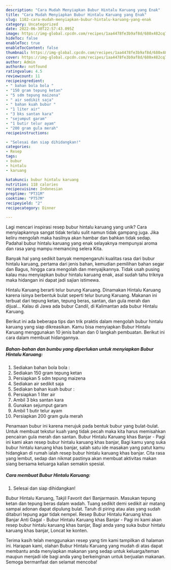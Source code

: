 ```yaml
---
description: "Cara Mudah Menyiapkan Bubur Hintalu Karuang yang Enak"
title: "Cara Mudah Menyiapkan Bubur Hintalu Karuang yang Enak"
slug: 1102-cara-mudah-menyiapkan-bubur-hintalu-karuang-yang-enak
category: Uncategorized
date: 2022-06-30T22:57:43.095Z
image: https://img-global.cpcdn.com/recipes/1aa4478fe3b9af8d/680x482cq70/bubur-hintalu-karuang-foto-resep-utama.jpg
hideToc: false
enableToc: true
enableTocContent: false
thumbnail: https://img-global.cpcdn.com/recipes/1aa4478fe3b9af8d/680x482cq70/bubur-hintalu-karuang-foto-resep-utama.jpg
cover: https://img-global.cpcdn.com/recipes/1aa4478fe3b9af8d/680x482cq70/bubur-hintalu-karuang-foto-resep-utama.jpg
author: Admin
authorAv: notfound
ratingvalue: 4.5
reviewcount: 11
recipeingredient:
- " bahan bola bola "
- "150 gram tepung ketan"
- "5 sdm tepung maizena"
- " air sedikit saja"
- " bahan kuah bubur "
- "1 liter air"
- "3 bks santan kara"
- "sejumput garam"
- "1 butir telur ayam"
- "200 gram gula merah"
recipeinstructions:

- "Selesai dan siap dihidangkan!"
categories:
- Resep
tags:
- bubur
- hintalu
- karuang

katakunci: bubur hintalu karuang 
nutrition: 118 calories
recipecuisine: Indonesian
preptime: "PT31M"
cooktime: "PT57M"
recipeyield: "2"
recipecategory: Dinner

---
```





Lagi mencari inspirasi resep bubur hintalu karuang yang unik? Cara menyiapkannya sangat tidak terlalu sulit namun tidak gampang juga. Jika keliru mengolah maka hasilnya akan hambar dan bahkan tidak sedap. Padahal bubur hintalu karuang yang enak selayaknya mempunyai aroma dan rasa yang mampu memancing selera Kita.





Banyak hal yang sedikit banyak mempengaruhi kualitas rasa dari bubur hintalu karuang, pertama dari jenis bahan, kemudian pemilihan bahan segar dan Bagus, hingga cara mengolah dan menyajikannya. Tidak usah pusing kalau mau menyiapkan bubur hintalu karuang enak,      asal sudah tahu triknya maka hidangan ini dapat jadi sajian istimewa.














Hintalu Karuang berarti telur burung Karuang. Dinamakan Hintalu Karuang karena isinya berbentuk bulat seperti telur burung Karuang. Makanan ini terbuat dari tepung ketan, tepung beras, santan, dan gula merah dan dijual… Kalau di Jawa ada bubur Candil, di Kalimantan ada bubur Hintalu Karuang.






Berikut ini ada beberapa tips dan trik praktis dalam mengolah bubur hintalu karuang yang siap dikreasikan. Kamu bisa menyiapkan Bubur Hintalu Karuang menggunakan 10 jenis bahan dan 0 langkah pembuatan. Berikut ini cara dalam membuat hidangannya.

<!--inarticleads1-->

##### Bahan-bahan dan bumbu yang diperlukan untuk menyiapkan Bubur Hintalu Karuang:

1. Sediakan  bahan bola bola :
1. Sediakan 150 gram tepung ketan
1. Persiapkan 5 sdm tepung maizena
1. Sediakan  air sedikit saja
1. Sediakan  bahan kuah bubur :
1. Persiapkan 1 liter air
1. Ambil 3 bks santan kara
1. Gunakan sejumput garam
1. Ambil 1 butir telur ayam
1. Persiapkan 200 gram gula merah


Penamaan bubur ini karena merujuk pada bentuk bubur yang bulat-bulat. Untuk membuat tekstur kuah yang tidak pecah maka kita harus memisahkan pencairan gula merah dan santan. Bubur Hintalu Karuang khas Banjar - Pagi ini kami akan resep bubur hintalu karuang khas banjar, Bagi kamu yang suka bubur hintalu karuang khas banjar, salah satu ide masakan yang patut kamu hidangkan di rumah ialah resep bubur hintalu karuang khas banjar. Cita rasa yang lembut, sedap dan nikmat pastinya akan membuat aktivitas makan siang bersama keluarga kalian semakin spesial. 

<!--inarticleads2-->

##### Cara membuat Bubur Hintalu Karuang:


1. Selesai dan siap dihidangkan!

Bubur Hintalu Karuang, Takjil Favorit dari Banjarmasin. Masukan tepung ketan dan tepung beras dalam wadah. Tuang sedikit demi sedikit air matang sampai adonan dapat dipulung bulat. Taruh di piring atau alas yang sudah ditaburi tepung agar tidak nempel. Resep Bubur Hintalu Karuang khas Banjar Anti Gagal - Bubur Hintalu Karuang khas Banjar - Pagi ini kami akan resep bubur hintalu karuang khas banjar, Bagi anda yang suka bubur hintalu karuang khas banjar, Loncat ke konten. 

Terima kasih telah menggunakan resep yang tim kami tampilkan di halaman ini. Harapan kami, olahan Bubur Hintalu Karuang yang mudah di atas dapat membantu anda menyiapkan makanan yang sedap untuk keluarga/teman maupun menjadi ide bagi anda yang berkeinginan untuk berjualan makanan. Semoga bermanfaat dan selamat mencoba!
